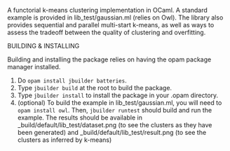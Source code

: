 A functorial k-means clustering implementation in OCaml.
A standard example is provided in lib_test/gaussian.ml (relies on Owl).
The library also provides sequential and parallel multi-start k-means,
as well as ways to assess the tradeoff between the quality of clustering
and overfitting.

BUILDING & INSTALLING

Building and installing the package relies on having the opam package manager
installed.
1. Do `opam install jbuilder batteries`.
2. Type `jbuilder build` at the root to build the package.
3. Type `jbuilder install` to install the package in your .opam directory.
4. (optional)
   To build the example in lib_test/gaussian.ml, you will need to `opam install owl`. Then,
   `jbuilder runtest` should build and run the example. The results should be available
   in _build/default/lib_test/dataset.png (to see the clusters as they have been generated)
   and _build/default/lib_test/result.png (to see the clusters as inferred by k-means)

